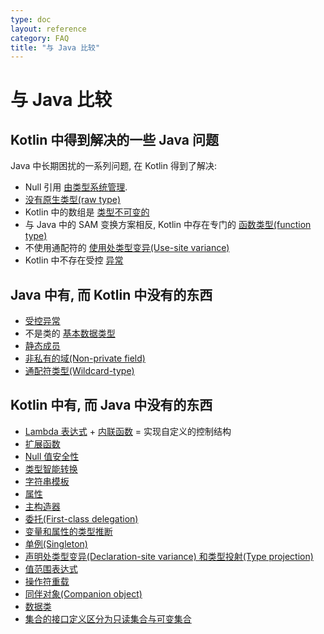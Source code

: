 ```yaml
---
type: doc
layout: reference
category: FAQ
title: "与 Java 比较"
---
```


# 与 Java 比较

## Kotlin 中得到解决的一些 Java 问题

Java 中长期困扰的一系列问题, 在 Kotlin 得到了解决:

* Null 引用 [由类型系统管理](null-safety.html).
* [没有原生类型(raw type)](java-interop.html)
* Kotlin 中的数组是 [类型不可变的](basic-types.html#Arrays)
* 与 Java 中的 SAM 变换方案相反, Kotlin 中存在专门的 [函数类型(function type)](lambdas.html#function-types) 
* 不使用通配符的 [使用处类型变异(Use-site variance)](generics.html#use-site-variance)
* Kotlin 中不存在受控 [异常](exceptions.html)

## Java 中有, 而 Kotlin 中没有的东西

* [受控异常](exceptions.html)
* 不是类的 [基本数据类型](basic-types.html)
* [静态成员](classes.html)
* [非私有的域(Non-private field)](properties.html)
* [通配符类型(Wildcard-type)](generics.html)

## Kotlin 中有, 而 Java 中没有的东西

* [Lambda 表达式](lambdas.html) + [内联函数](inline-functions.html) = 实现自定义的控制结构
* [扩展函数](extensions.html)
* [Null 值安全性](null-safety.html)
* [类型智能转换](typecasts.html)
* [字符串模板](basic-types.html#strings)
* [属性](properties.html)
* [主构造器](classes.html)
* [委托(First-class delegation)](delegation.html)
* [变量和属性的类型推断](basic-types.html)
* [单例(Singleton)](object-declarations.html)
* [声明处类型变异(Declaration-site variance) 和类型投射(Type projection)](generics.html)
* [值范围表达式](ranges.html)
* [操作符重载](operator-overloading.html)
* [同伴对象(Companion object)](classes.html#companion-objects)
* [数据类](data-classes.html)
* [集合的接口定义区分为只读集合与可变集合](collections.html)
